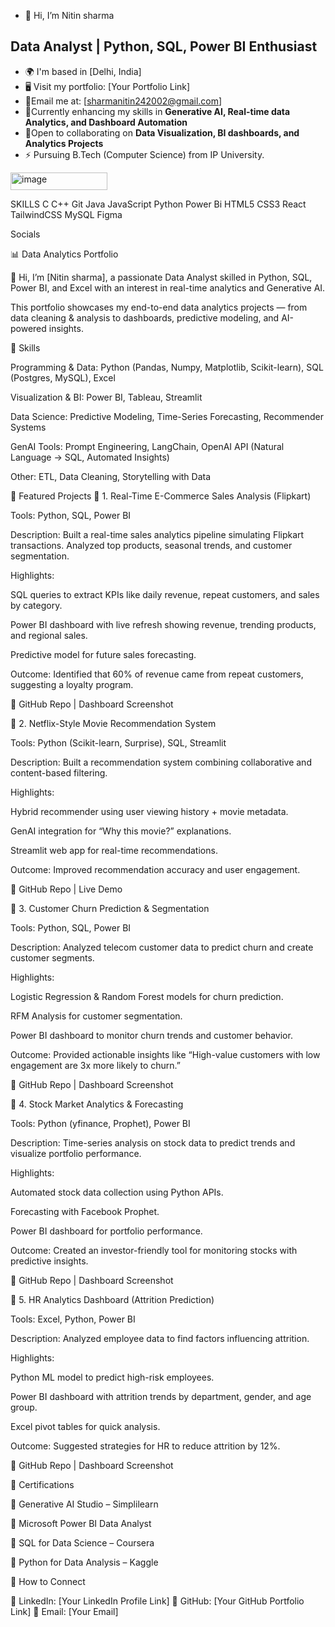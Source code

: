 - 👋 Hi, I’m Nitin sharma

##  Data Analyst | Python, SQL, Power BI Enthusiast
- 🌍 I'm based in [Delhi, India]
- 🖥️ Visit my portfolio: [Your Portfolio Link]
- 📧Email me at: [sharmanitin242002@gmail.com]
- 🧠Currently enhancing my skills in **Generative AI, Real-time data Analytics, and Dashboard Automation**
- 🤝Open to collaborating on **Data Visualization, BI dashboards, and Analytics Projects**
- ⚡ Pursuing B.Tech (Computer Science) from IP University.

<img width="155" height="28" alt="image" src="https://github.com/user-attachments/assets/5fc16cf9-2bf2-4078-aa89-7a51ca37d7c8" />

SKILLS
C C++ Git Java JavaScript Python Power Bi HTML5 CSS3 React  TailwindCSS
MySQL Figma

Socials
 

📊 Data Analytics Portfolio 

👋 Hi, I’m [Nitin sharma], a passionate Data Analyst skilled in Python, SQL, Power BI, and Excel with an interest in real-time analytics and Generative AI.

This portfolio showcases my end-to-end data analytics projects — from data cleaning & analysis to dashboards, predictive modeling, and AI-powered insights.

🔹 Skills

Programming & Data: Python (Pandas, Numpy, Matplotlib, Scikit-learn), SQL (Postgres, MySQL), Excel

Visualization & BI: Power BI, Tableau, Streamlit

Data Science: Predictive Modeling, Time-Series Forecasting, Recommender Systems

GenAI Tools: Prompt Engineering, LangChain, OpenAI API (Natural Language → SQL, Automated Insights)

Other: ETL, Data Cleaning, Storytelling with Data

🔹 Featured Projects
📌 1. Real-Time E-Commerce Sales Analysis (Flipkart)

Tools: Python, SQL, Power BI

Description: Built a real-time sales analytics pipeline simulating Flipkart transactions. Analyzed top products, seasonal trends, and customer segmentation.

Highlights:

SQL queries to extract KPIs like daily revenue, repeat customers, and sales by category.

Power BI dashboard with live refresh showing revenue, trending products, and regional sales.

Predictive model for future sales forecasting.

Outcome: Identified that 60% of revenue came from repeat customers, suggesting a loyalty program.

🔗 GitHub Repo
 | Dashboard Screenshot

📌 2. Netflix-Style Movie Recommendation System

Tools: Python (Scikit-learn, Surprise), SQL, Streamlit

Description: Built a recommendation system combining collaborative and content-based filtering.

Highlights:

Hybrid recommender using user viewing history + movie metadata.

GenAI integration for “Why this movie?” explanations.

Streamlit web app for real-time recommendations.

Outcome: Improved recommendation accuracy and user engagement.

🔗 GitHub Repo
 | Live Demo

📌 3. Customer Churn Prediction & Segmentation

Tools: Python, SQL, Power BI

Description: Analyzed telecom customer data to predict churn and create customer segments.

Highlights:

Logistic Regression & Random Forest models for churn prediction.

RFM Analysis for customer segmentation.

Power BI dashboard to monitor churn trends and customer behavior.

Outcome: Provided actionable insights like “High-value customers with low engagement are 3x more likely to churn.”

🔗 GitHub Repo
 | Dashboard Screenshot

📌 4. Stock Market Analytics & Forecasting

Tools: Python (yfinance, Prophet), Power BI

Description: Time-series analysis on stock data to predict trends and visualize portfolio performance.

Highlights:

Automated stock data collection using Python APIs.

Forecasting with Facebook Prophet.

Power BI dashboard for portfolio performance.

Outcome: Created an investor-friendly tool for monitoring stocks with predictive insights.

🔗 GitHub Repo
 | Dashboard Screenshot

📌 5. HR Analytics Dashboard (Attrition Prediction)

Tools: Excel, Python, Power BI

Description: Analyzed employee data to find factors influencing attrition.

Highlights:

Python ML model to predict high-risk employees.

Power BI dashboard with attrition trends by department, gender, and age group.

Excel pivot tables for quick analysis.

Outcome: Suggested strategies for HR to reduce attrition by 12%.

🔗 GitHub Repo
 | Dashboard Screenshot

🔹 Certifications

📜 Generative AI Studio – Simplilearn

📜 Microsoft Power BI Data Analyst

📜 SQL for Data Science – Coursera

📜 Python for Data Analysis – Kaggle

🔹 How to Connect

📌 LinkedIn: [Your LinkedIn Profile Link]
📌 GitHub: [Your GitHub Portfolio Link]
📌 Email: [Your Email]

<!---
nikki242002/nikki242002 is a ✨ special ✨ repository because its `README.md` (this file) appears on your GitHub profile.
You can click the Preview link to take a look at your changes.
--->
